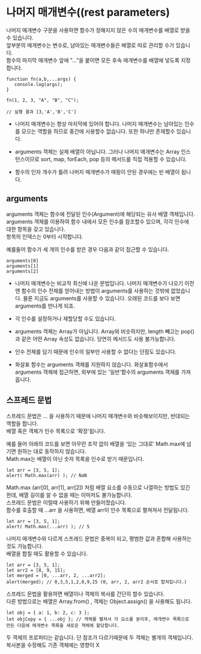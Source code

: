 # 나머지 매개변수((rest parameters)

나머지 매개변수 구문을 사용하면 함수가 정해지지 않은 수의 매개변수를 배열로 받을 수 있습니다.  
앞부분의 매개변수는 변수로, 남아있는 매개변수들은 배열로 따로 관리할 수가 있습니다.  
함수의 마지막 매개변수 앞에 "..."을 붙이면 모든 후속 매개변수를 배열에 넣도록 지정합니다.

```
function fn(a,b,...args) {
   console.log(args);
}

fn(1, 2, 3, "A", "B", "C");

// 실행 결과 [3,'A','B','C']
```
- 나머지 매개변수는 항상 마지막에 있어야 합니다. 나머지 매개변수는 남아있는 인수를 모으는 역할을 하므로 중간에 사용할수 없습니다. 또한 하나만 존재할수 있습니다.

- arguments 객체는 실제 배열이 아닙니다. 그러나 나머지 매개변수는 Array 인스턴스이므로 sort, map, forEach, pop 등의 메서드를 직접 적용할 수 있습니다.

- 함수의 인자 개수가 틀려 나머지 매개변수가 매핑이 안된 경우에는 빈 배열이 됩니다. 

## arguments

arguments 객체는 함수에 전달된 인수(Argument)에 해당되는 유사 배열 객체입니다.  
arguments 객체를 이용하여 함수 내에서 모든 인수를 참조할수 있으며, 각각 인수에 대한 항목을 갖고 있습니다.  
항목의 인덱스는 0부터 시작합니다.

예를들어 함수가 세 개의 인수를 받은 경우 다음과 같이 접근할 수 있습니다.
```
arguments[0]
arguments[1]
arguments[2]
```
- 나머지 매개변수는 비교적 최신에 나온 문법입니다. 나머지 매개변수가 나오기 이전엔 함수의 인수 전체를 얻어내는 방법이 arguments를 사용하는 것밖에 없었습니다. 물론 지금도 arguments를 사용할 수 있습니다. 오래된 코드를 보다 보면 arguments를 만나게 되죠.

- 각 인수를 설정하거나 재할당할 수도 있습니다.

- arguments 객체는 Array가 아닙니다. Array와 비슷하지만, length 빼고는 pop()과 같은 어떤 Array 속성도 없습니다. 당연히 메서드도 사용 불가능합니다.

- 인수 전체를 담기 때문에 인수의 일부만 사용할 수 없다는 단점도 있습니다.

- 화살표 함수는 arguments 객체를 지원하지 않습니다. 화살표함수에서 arguments 객체에 접근하면, 외부에 있는 '일반'함수의 arguments 객체를 가져옵니다.


## 스프레드 문법

스프레드 문법은 ... 을 사용하기 때문에 나머지 매개변수와 비슷해보이지만, 반대되는 역할을 합니다.  
배열 혹은 객체가 인수 목록으로 '확장'됩니다.

예를 들어 아래의 코드를 보면 아무런 조작 없이 배열을 ‘있는 그대로’ Math.max에 넘기면 원하는 대로 동작하지 않습니다.  
Math.max는 배열이 아닌 숫자 목록을 인수로 받기 때문입니다.

```
let arr = [3, 5, 1];
alert( Math.max(arr) ); // NaN
```

Math.max (arr[0], arr[1], arr[2]) 처럼 배열 요소를 수동으로 나열하는 방법도 있긴 한데, 배열 길이를 알 수 없을 때는 이마저도 불가능합니다.  
스프레드 문법은 이럴때 사용하기 위해 만들어졌습니다.  
함수를 호출할 때 ...arr 을 사용하면, 배열 arr이 인수 목록으로 펼쳐져서 전달됩니다.
```
let arr = [3, 5, 1];
alert( Math.max(...arr) ); // 5
```
나머지 매개변수와 다르게 스프레드 문법은 중복이 되고, 평범한 값과 혼합해 사용하는 것도 가능합니다.  
배열을 합칠 때도 활용할 수 있습니다.
```
let arr = [3, 5, 1];
let arr2 = [8, 9, 15];
let merged = [0, ...arr, 2, ...arr2];
alert(merged); // 0,3,5,1,2,8,9,15 (0, arr, 2, arr2 순서로 합쳐집니다.)
```

스프레드 문법을 활용하면 배열이나 객체의 복사를 간단히 할수 있습니다.  
다른 방법으로는 배열은 Array.from() , 객체는 Object.assign() 을 사용해도 됩니다.
```
let obj = { a: 1, b: 2, c: 3 };
let objCopy = { ...obj }; // 객체를 펼쳐서 각 요소를 분리후, 매개변수 목록으로 만든 다음에 매개변수 목록을 새로운 객체에 할당합니다.
```
두 객체의 프로퍼티는 같습니다. 단 참조가 다르기때문에 두 객체는 별개의 객체입니다.  
복사본을 수정해도 기존 객체에는 영향이 X

